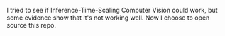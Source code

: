 I tried to see if Inference-Time-Scaling Computer Vision could work, but some evidence show that it's not working well. Now I choose to open source this repo.
